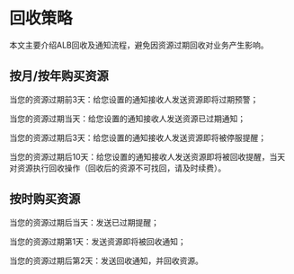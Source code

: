 # 回收策略

本文主要介绍ALB回收及通知流程，避免因资源过期回收对业务产生影响。

## 按月/按年购买资源

当您的资源过期前3天：给您设置的通知接收人发送资源即将过期预警；

当您的资源过期当天：给您设置的通知接收人发送资源已过期通知；

当您的资源过期后3天：给您设置的通知接收人发送资源即将被停服提醒；

当您的资源过期后10天：给您设置的通知接收人发送资源即将被回收提醒，当天对资源执行回收操作（回收后的资源不可找回，请及时续费）。

## 按时购买资源

当您的资源过期后当天：发送已过期提醒；

当您的资源过期第1天：发送资源即将被回收通知；

当您的资源过期后第2天：发送回收通知，并回收资源。


